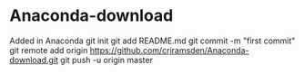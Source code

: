 # Anaconda-download
Added in Anaconda
git init
git add README.md
git commit -m "first commit"
git remote add origin https://github.com/crjramsden/Anaconda-download.git
git push -u origin master
